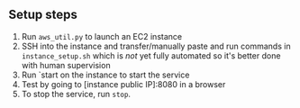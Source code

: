 Setup steps
-----------
1. Run `aws_util.py` to launch an EC2 instance
2. SSH into the instance and transfer/manually paste and run commands in
`instance_setup.sh` which is _not_ yet fully automated so it's better done
with human supervision
3. Run `start on the instance to start the service
4. Test by going to [instance public IP]:8080 in a browser
5. To stop the service, run `stop`.
